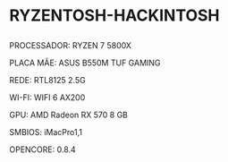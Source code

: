 # RYZENTOSH-HACKINTOSH</P>
PROCESSADOR: RYZEN 7 5800X</P>
PLACA MÃE: ASUS B550M TUF GAMING</P>
REDE: RTL8125 2.5G</P>
WI-FI: WIFI 6 AX200</P>
GPU: AMD Radeon RX 570 8 GB</P>
SMBIOS: iMacPro1,1</P>
OPENCORE: 0.8.4</P>
